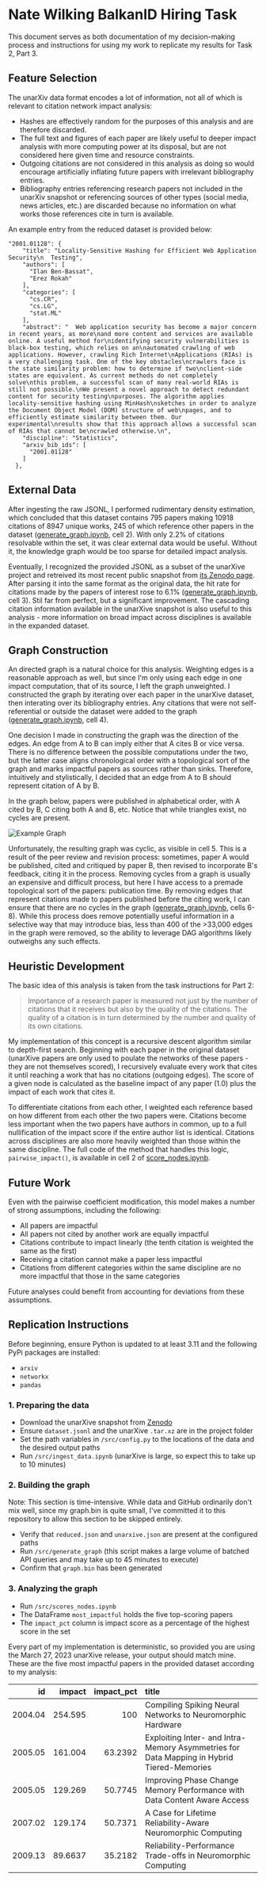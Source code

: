 # Nate Wilking BalkanID Hiring Task

This document serves as both documentation of my decision-making process and instructions for using my work to replicate my results for Task 2, Part 3.

## Feature Selection

The unarXiv data format encodes a lot of information, not all of which is relevant to citation network impact analysis:
- Hashes are effectively random for the purposes of this analysis and are therefore discarded.
- The full text and figures of each paper are likely useful to deeper impact analysis with more computing power at its disposal, but are not considered here given time and resource constraints.
- Outgoing citations are not considered in this analysis as doing so would encourage artificially inflating future papers with irrelevant bibliography entries.
- Bibliography entries referencing research papers not included in the unarXiv snapshot or referencing sources of other types (social media, news articles, etc.) are discarded because no information on what works those references cite in turn is available.

An example entry from the reduced dataset is provided below:
```
"2001.01128": {
    "title": "Locality-Sensitive Hashing for Efficient Web Application Security\n  Testing",
    "authors": [
      "Ilan Ben-Bassat",
      "Erez Rokah"
    ],
    "categories": [
      "cs.CR",
      "cs.LG",
      "stat.ML"
    ],
    "abstract": "  Web application security has become a major concern in recent years, as more\nand more content and services are available online. A useful method for\nidentifying security vulnerabilities is black-box testing, which relies on an\nautomated crawling of web applications. However, crawling Rich Internet\nApplications (RIAs) is a very challenging task. One of the key obstacles\ncrawlers face is the state similarity problem: how to determine if two\nclient-side states are equivalent. As current methods do not completely solve\nthis problem, a successful scan of many real-world RIAs is still not possible.\nWe present a novel approach to detect redundant content for security testing\npurposes. The algorithm applies locality-sensitive hashing using MinHash\nsketches in order to analyze the Document Object Model (DOM) structure of web\npages, and to efficiently estimate similarity between them. Our experimental\nresults show that this approach allows a successful scan of RIAs that cannot be\ncrawled otherwise.\n",
    "discipline": "Statistics",
    "arxiv_bib_ids": [
      "2001.01128"
    ]
  },
  ```

## External Data

After ingesting the raw JSONL, I performed rudimentary density estimation, which concluded that this dataset contains 795 papers making 10918 citations of 8947 unique works, 245 of which reference other papers in the dataset ([generate_graph.ipynb](/src/generate_graph.ipynb), cell 2). With only 2.2% of citations resolvable within the set, it was clear external data would be useful. Without it, the knowledge graph would be too sparse for detailed impact analysis.

Eventually, I recognized the provided JSONL as a subset of the unarXive project and retreived its most recent public snapshot from [its Zenodo page](https://zenodo.org/records/7752615). After parsing it into the same format as the original data, the hit rate for citations made by the papers of interest rose to 6.1% ([generate_graph.ipynb](/src/generate_graph.ipynb), cell 3). Stil far from perfect, but a significant improvement. The cascading citation information available in the unarXive snapshot is also useful to this analysis - more information on broad impact across disciplines is available in the expanded dataset.

## Graph Construction

An directed graph is a natural choice for this analysis. Weighting edges is a reasonable approach as well, but since I'm only using each edge in one impact computation, that of its source, I left the graph unweighted. I constructed the graph by iterating over each paper in the unarXive dataset, then interating over its bibliography entries. Any citations that were not self-referential or outside the dataset were added to the graph ([generate_graph.ipynb](/src/generate_graph.ipynb), cell 4).

One decision I made in constructing the graph was the direction of the edges. An edge from A to B can imply either that A cites B or vice versa. There is no difference between the possible computations under the two, but the latter case aligns chronological order with a topological sort of the graph and marks impactful papers as sources rather than sinks. Therefore, intuitively and stylistically, I decided that an edge from A to B should represent citation of A by B.

In the graph below, papers were published in alphabetical order, with A cited by B, C citing both A and B, etc. Notice that while triangles exist, no cycles are present.

![Example Graph](/media/graph.png)

Unfortunately, the resulting graph was cyclic, as visible in cell 5. This is a result of the peer review and revision process: sometimes, paper A would be published, cited and critiqued by paper B, then revised to incorporate B's feedback, citing it in the process. Removing cycles from a graph is usually an expensive and difficult process, but here I have access to a premade topological sort of the papers: publication time. By removing edges that represent citations made to papers published before the citing work, I can ensure that there are no cycles in the graph ([generate_graph.ipynb](/src/generate_graph.ipynb), cells 6-8). While this process does remove potentially useful information in a selective way that may introduce bias, less than 400 of the >33,000 edges in the graph were removed, so the ability to leverage DAG algorithms likely outweighs any such effects.

## Heuristic Development

The basic idea of this analysis is taken from the task instructions for Part 2:

> Importance of a research paper is measured not just by the number of citations that it receives but also by the quality of the citations. The quality of a citation is in turn determined by the number and quality of its own citations.

My implementation of this concept is a recursive descent algorithm similar to depth-first search. Beginning with each paper in the original dataset (unarXive papers are only used to poulate the networks of these papers - they are not themselves scored), I recursively evaluate every work that cites it until reaching a work that has no citations (outgoing edges). The score of a given node is calculated as the baseline impact of any paper (1.0) plus the impact of each work that cites it.

To differentiate citations from each other, I weighted each reference based on how different from each other the two papers were. Citations become less important when the two papers have authors in common, up to a full nullification of the impact score if the entire author list is identical. Citations across disciplines are also more heavily weighted than those within the same discipline. The full code of the method that handles this logic, `pairwise_impact()`, is available in cell 2 of [score_nodes.ipynb](/src/score_nodes.ipynb).

## Future Work

Even with the pairwise coefficient modification, this model makes a number of strong assumptions, including the following:
- All papers are impactful
- All papers not cited by another work are equally impactful
- Citations contribute to impact linearly (the tenth citation is weighted the same as the first)
- Receiving a citation cannot make a paper less impactful
- Citations from different categories within the same discipline are no more impactful that those in the same categories

Future analyses could benefit from accounting for deviations from these assumptions.

## Replication Instructions

Before beginning, ensure Python is updated to at least 3.11 and the following PyPi packages are installed:

- `arxiv`
- `networkx`
- `pandas`

### 1. Preparing the data

- Download the unarXive snapshot from [Zenodo](https://zenodo.org/records/7752615)
- Ensure `dataset.jsonl` and the unarXive `.tar.xz` are in the project folder
- Set the path variables in `/src/config.py` to the locations of the data and the desired output paths
- Run `/src/ingest_data.ipynb` (unarXive is large, so expect this to take up to 10 minutes)

### 2. Building the graph

Note: This section is time-intensive. While data and GitHub ordinarily don't mix well, since my graph.bin is quite small, I've committed it to this repository to allow this section to be skipped entirely.

- Verify that `reduced.json` and `unarxive.json` are present at the configured paths
- Run `/src/generate_graph` (this script makes a large volume of batched API queries and may take up to 45 minutes to execute)
- Confirm that `graph.bin` has been generated

### 3. Analyzing the graph

- Run `/src/scores_nodes.ipynb`
- The DataFrame `most_impactful` holds the five top-scoring papers
- The `impact_pct` column is impact score as a percentage of the highest score in the set

Every part of my implementation is deterministic, so provided you are using the March 27, 2023 unarXive release, your output should match mine. These are the five most impactful papers in the provided dataset according to my analysis:

|      id |   impact |   impact_pct | title                                                                    |
|--------:|---------:|-------------:|:-------------------------------------------------------------------------|
| 2004.04 | 254.595  |     100      | Compiling Spiking Neural Networks to Neuromorphic Hardware               |
| 2005.05 | 161.004  |      63.2392 | Exploiting Inter- and Intra-Memory Asymmetries for Data Mapping in Hybrid Tiered-Memories |
| 2005.05 | 129.269  |      50.7745 | Improving Phase Change Memory Performance with Data Content Aware Access |
| 2007.02 | 129.174  |      50.7371 | A Case for Lifetime Reliability-Aware Neuromorphic Computing             |
| 2009.13 |  89.6637 |      35.2182 | Reliability-Performance Trade-offs in Neuromorphic Computing             |